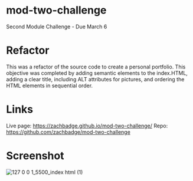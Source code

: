 # mod-two-challenge
Second Module Challenge - Due March 6

# Refactor
This was a refactor of the source code to create a personal portfolio. 
This objective was completed by adding semantic elements to the index.HTML, adding a clear title, including ALT attributes for pictures, and ordering the HTML elements in sequential order.

# Links
Live page: https://zachbadge.github.io/mod-two-challenge/
Repo: https://github.com/zachbadge/mod-two-challenge

# Screenshot
![127 0 0 1_5500_index html (1)](https://user-images.githubusercontent.com/122493965/223306236-8a5a00af-8127-4b9d-9051-c9e55e40b719.png)
